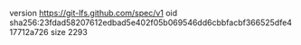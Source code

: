 version https://git-lfs.github.com/spec/v1
oid sha256:23fdad58207612edbad5e402f05b069546dd6cbbfacbf366525dfe417712a726
size 2293
